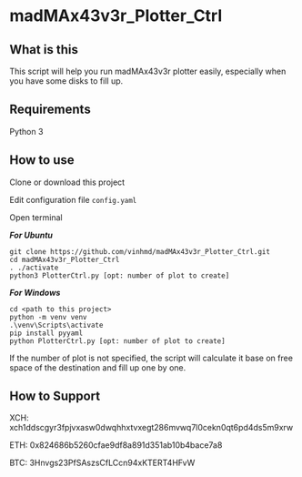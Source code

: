 # madMAx43v3r_Plotter_Ctrl

## What is this

This script will help you run madMAx43v3r plotter easily, especially when you have some disks to fill up.

## Requirements

Python 3

## How to use

Clone or download this project

Edit configuration file `config.yaml`

Open terminal

***For Ubuntu***

```
git clone https://github.com/vinhmd/madMAx43v3r_Plotter_Ctrl.git
cd madMAx43v3r_Plotter_Ctrl
. ./activate
python3 PlotterCtrl.py [opt: number of plot to create]
```

***For Windows***

```
cd <path to this project>
python -m venv venv
.\venv\Scripts\activate
pip install pyyaml
python PlotterCtrl.py [opt: number of plot to create]
```

If the number of plot is not specified, the script will calculate it base on free space of the destination and fill up one by one.

## How to Support

XCH: xch1ddscgyr3fpjvxasw0dwqhhxtvxegt286mvwq7l0cekn0qt6pd4ds5m9xrw

ETH: 0x824686b5260cfae9df8a891d351ab10b4bace7a8

BTC: 3Hnvgs23PfSAszsCfLCcn94xKTERT4HFvW
